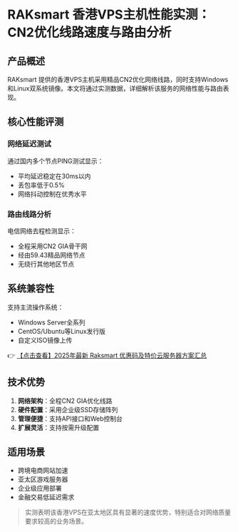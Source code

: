 # RAKsmart 香港VPS主机性能实测：CN2优化线路速度与路由分析

## 产品概述
RAKsmart 提供的香港VPS主机采用精品CN2优化网络线路，同时支持Windows和Linux双系统镜像。本文将通过实测数据，详细解析该服务的网络性能与路由表现。

## 核心性能评测

### 网络延迟测试
通过国内多个节点PING测试显示：
- 平均延迟稳定在30ms以内
- 丢包率低于0.5%
- 网络抖动控制在优秀水平

### 路由线路分析
电信网络去程检测显示：
- 全程采用CN2 GIA骨干网
- 经由59.43精品网络节点
- 无绕行其他地区节点

## 系统兼容性
支持主流操作系统：
- Windows Server全系列
- CentOS/Ubuntu等Linux发行版
- 自定义ISO镜像上传

👉 [【点击查看】2025年最新 Raksmart 优惠码及特价云服务器方案汇总](https://bit.ly/raksmart)

## 技术优势
1. **网络架构**：全程CN2 GIA优化线路
2. **硬件配置**：采用企业级SSD存储阵列
3. **管理便捷**：支持API接口和Web控制台
4. **扩展灵活**：支持按需升级配置

## 适用场景
- 跨境电商网站加速
- 亚太区游戏服务器
- 企业级应用部署
- 金融交易低延迟需求

> 实测表明该香港VPS在亚太地区具有显著的速度优势，特别适合对网络质量要求较高的业务场景。